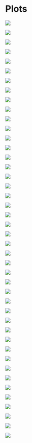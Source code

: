 # Plots

![](bar_2017.png)

![](bar_2018.png)

![](bar_2019.png)

![](bar_2020.png)

![](bar_2021.png)

![](bar_all_day.png)

![](bar_all_month.png)

![](bar_all_week.png)

![](bar_dist_last_4_weeks.png)

![](bar_sum_dist.png)

![](bar_sum_hrs.png)

![](bar_time_last_12_mo.png)

![](bar_time_last_4_weeks.png)

![](box_weekday_dist_wrap.png)

![](box_weekday_time.png)

![](dag.svg)

![](dist_nye_2020.png)

![](heatmap_calendar.png)

![](heatmap_calendar_year.png)

![](jitter_dist_year.png)

![](jitter_grid_speed_pace.png)

![](jitter_time_year.png)

![](jitter_type_dist.png)

![](jitter_type_dist_log2.png)

![](jitter_type_time.png)

![](jitter_weekday_dist_grid.png)

![](jitter_weekday_time_grid.png)

![](line_dist.png)

![](line_plot_month_dist.png)

![](line_plot_month_time.png)

![](line_time.png)

![](line_time_nye_2020.png)

![](plot_summary_4_weeks.png)

![](point_dist_time_facet.png)

![](point_dist_time_log2.png)

![](point_grid_speed_dist.png)

![](point_ride_dist.png)

![](point_ride_grid.png)

![](point_ride_run_grid.png)

![](point_ride_speed.png)

![](point_run_dist.png)

![](point_run_grid.png)

![](point_run_pace.png)

![](time_nye_2020.png)

